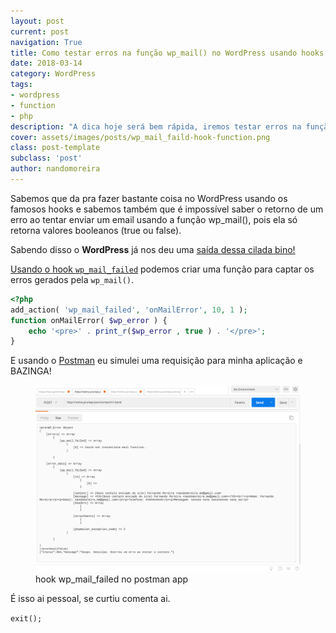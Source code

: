 ```yaml
---
layout: post
current: post
navigation: True
title: Como testar erros na função wp_mail() no WordPress usando hooks
date: 2018-03-14
category: WordPress
tags:
- wordpress
- function
- php
description: "A dica hoje será bem rápida, iremos testar erros na função wp_mail() no WordPress usando hooks."
cover: assets/images/posts/wp_mail_faild-hook-function.png
class: post-template
subclass: 'post'
author: nandomoreira
---
```

Sabemos que da pra fazer bastante coisa no WordPress usando os famosos hooks e sabemos também que é impossível saber o retorno de um erro ao tentar enviar um email usando a função wp_mail(), pois ela só retorna valores booleanos (true ou false).

Sabendo disso o **WordPress** já nos deu uma [saída dessa cilada bino!](/assets/images/posts/its-a-trap-bino.jpg)

<script async src="//pagead2.googlesyndication.com/pagead/js/adsbygoogle.js"></script>
<ins class="adsbygoogle"
     style="display:block; text-align:center;"
     data-ad-layout="in-article"
     data-ad-format="fluid"
     data-ad-client="ca-pub-4127347619042526"
     data-ad-slot="6057141739"></ins>
<script>
     (adsbygoogle = window.adsbygoogle || []).push({});
</script>

[Usando o hook `wp_mail_failed`](https://developer.wordpress.org/reference/hooks/wp_mail_failed/) podemos criar uma função para captar os erros gerados pela `wp_mail()`.

```php
<?php
add_action( 'wp_mail_failed', 'onMailError', 10, 1 );
function onMailError( $wp_error ) {
    echo '<pre>' . print_r($wp_error , true ) . '</pre>';
}
```

E usando o [Postman](https://www.getpostman.com/) eu simulei uma requisição para minha aplicação e BAZINGA!

<figure>
<img src="/assets/images/posts/wp_mail-error-postman.png" alt="hook wp_mail_failed no postman app"/>
<figcaption>hook wp_mail_failed no postman app</figcaption>
</figure>

É isso ai pessoal, se curtiu comenta ai.

`exit();`
